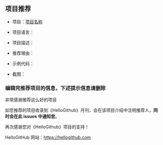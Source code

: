 ## 项目推荐
- 项目：[项目名称](项目地址)

- 项目语言：

- 项目描述：

- 推荐理由：

- 示例代码：

- 截图：

### 编辑完推荐项目的信息，**下述提示信息请删除**
非常感谢推荐这么好的项目 

如您推荐的项目收录到《HelloGithub》月刊，会在该项目介绍中注明推荐人，**同时会在此 issues 中通知您**。

再次感谢您对《HelloGithub》项目的支持！

HelloGitHub 网站：https://hellogithub.com
